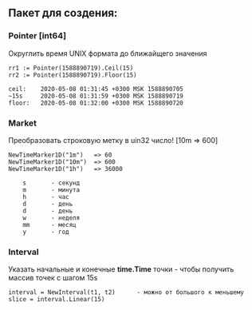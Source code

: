 ## Пакет для создения:

### Pointer [int64]
Округлить время UNIX формата до ближайщего значения
```
rr1 := Pointer(1588890719).Ceil(15)
rr2 := Pointer(1588890719).Floor(15)
	
ceil:	 2020-05-08 01:31:45 +0300 MSK 1588890705
~15s	 2020-05-08 01:31:59 +0300 MSK 1588890719
floor:	 2020-05-08 01:32:00 +0300 MSK 1588890720
```
### Market
Преобразовать строковую метку в uin32 число! [10m => 600]
```
NewTimeMarker1D("1m")   => 60
NewTimeMarker1D("10m")  => 600
NewTimeMarker1D("1h")   => 36000

    s       - секунд
    m       - минута
    h       - час
    d       - день
    d       - день
    w       - неделя
    mm      - месяц
    y       - год
```
### Interval
Указать начальные и конечные **time.Time** точки - чтобы получить массив точек с шагом 15s  
```
interval = NewInterval(t1, t2)      - можно от большого к меньшему
slice = interval.Linear(15)
```
